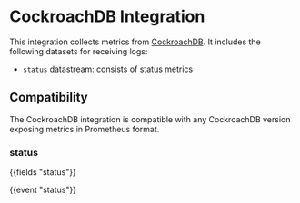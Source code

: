 # CockroachDB Integration

This integration collects metrics from [CockroachDB](https://www.cockroachlabs.com/docs/stable/developer-guide-overview.html). It includes the following datasets for receiving logs:

- `status` datastream: consists of status metrics

## Compatibility

The CockroachDB integration is compatible with any CockroachDB version
exposing metrics in Prometheus format.

### status

{{fields "status"}}

{{event "status"}}

